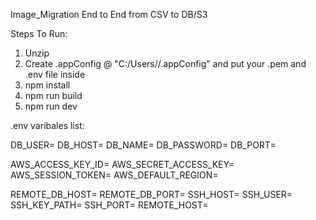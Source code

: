 Image_Migration End to End from CSV to DB/S3

Steps To Run:
1. Unzip
2. Create .appConfig @ "C:/Users/<userName>/.appConfig" and put your .pem and .env file inside
3. npm install
4. npm run build
5. npm run dev

.env varibales list:

DB_USER=
DB_HOST=
DB_NAME=
DB_PASSWORD=
DB_PORT=

AWS_ACCESS_KEY_ID=
AWS_SECRET_ACCESS_KEY=
AWS_SESSION_TOKEN=
AWS_DEFAULT_REGION=

REMOTE_DB_HOST=
REMOTE_DB_PORT=
SSH_HOST=
SSH_USER=
SSH_KEY_PATH=
SSH_PORT=
REMOTE_HOST=
